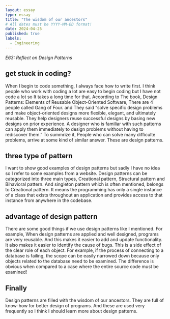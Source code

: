 ```yaml
---
layout: essay
type: essay
title: "The wisdom of our ancestors"
# All dates must be YYYY-MM-DD format!
date: 2024-04-25
published: true
labels:
  - Engineering
---
```

*E63: Reflect on Design Patterns*

## get stuck in coding?

When I begin to code something, I always face how to write first. I think people who work with coding a lot are easy to begin coding but I have not code a lot so It takes a long time for that.
According to The book, Design Patterns: Elements of Reusable Object-Oriented Software, There are 4 people called Gang of Four. and They said “solve specific design problems and make object-oriented designs more flexible, elegant, and ultimately reusable. They help designers reuse successful designs by basing new designs on prior experience. A designer who is familiar with such patterns can apply them immediately to design problems without having to rediscover them.” To summrize it, People who can solve many difficulte problems, arrive at some kind of similar answer. These are design patterns.

## three type of pattern

I want to show good examples of design patterns but sadly I have no idea so I refer to some examples from a website. Design patterns can be categorized into three main types, Creational pattern, Structural pattern and Bihavioral pattern. And singleton pattern which is often mentioned, belongs to Creational pattern. It means the programming has only a single instance of a class that exists throughout an application and provides access to that instance from anywhere in the codebase.

## advantage of design pattern 

There are some good things if we use design patterns like I mentioned. For example, When design patterns are applied and well designed, programs are very reusable. And this makes it easier to add and update functionality. It also makes it easier to identify the cause of bugs.
This is a side effect of the clear role of each object. For example, if the process of connecting to a database is failing, the scope can be easily narrowed down because only objects related to the database need to be examined. The difference is obvious when compared to a case where the entire source code must be examined!

## Finally

Design patterns are filled with the wisdom of our ancestors. They are full of know-how for better design of programs. And these are used very frequently so I think I should learn more about design patterns.
